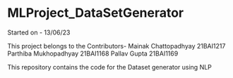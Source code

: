 # MLProject_DataSetGenerator

Started on - 13/06/23

This project belongs to the Contributors-
Mainak Chattopadhyay 21BAI1217
Parthiba Mukhopadhyay 21BAI1168
Pallav Gupta 21BAI1169

This repository contains the code for the Dataset generator using NLP 
